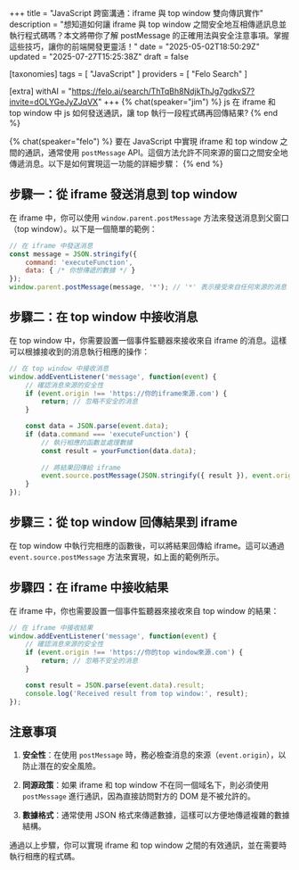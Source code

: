 +++
title = "JavaScript 跨窗溝通：iframe 與 top window 雙向傳訊實作"
description = "想知道如何讓 iframe 與 top window 之間安全地互相傳遞訊息並執行程式碼嗎？本文將帶你了解 postMessage 的正確用法與安全注意事項。掌握這些技巧，讓你的前端開發更靈活！"
date = "2025-05-02T18:50:29Z"
updated = "2025-07-27T15:25:38Z"
draft = false

[taxonomies]
tags = [ "JavaScript" ]
providers = [ "Felo Search" ]

[extra]
withAI = "<https://felo.ai/search/ThTqBh8NdjkThJg7gdkvS7?invite=dOLYGeJyZJqVX>"
+++
{% chat(speaker="jim") %}
js 在 iframe 和 top window 中 js 如何發送通訊，讓 top 執行一段程式碼再回傳結果?
{% end %}

{% chat(speaker="felo") %}
要在 JavaScript 中實現 iframe 和 top window 之間的通訊，通常使用 `postMessage` API。這個方法允許不同來源的窗口之間安全地傳遞消息。以下是如何實現這一功能的詳細步驟：
{% end %}

## **步驟一：從 iframe 發送消息到 top window**

在 iframe 中，你可以使用 `window.parent.postMessage` 方法來發送消息到父窗口（top window）。以下是一個簡單的範例：

```javascript
// 在 iframe 中發送消息
const message = JSON.stringify({
    command: 'executeFunction',
    data: { /* 你想傳遞的數據 */ }
});
window.parent.postMessage(message, '*'); // '*' 表示接受來自任何來源的消息
```

## **步驟二：在 top window 中接收消息**

在 top window 中，你需要設置一個事件監聽器來接收來自 iframe 的消息。這樣可以根據接收到的消息執行相應的操作：

```javascript
// 在 top window 中接收消息
window.addEventListener('message', function(event) {
    // 確認消息來源的安全性
    if (event.origin !== 'https://你的iframe來源.com') {
        return; // 忽略不安全的消息
    }

    const data = JSON.parse(event.data);
    if (data.command === 'executeFunction') {
        // 執行相應的函數並處理數據
        const result = yourFunction(data.data);
        
        // 將結果回傳給 iframe
        event.source.postMessage(JSON.stringify({ result }), event.origin);
    }
});
```

## **步驟三：從 top window 回傳結果到 iframe**

在 top window 中執行完相應的函數後，可以將結果回傳給 iframe。這可以通過 `event.source.postMessage` 方法來實現，如上面的範例所示。

## **步驟四：在 iframe 中接收結果**

在 iframe 中，你也需要設置一個事件監聽器來接收來自 top window 的結果：

```javascript
// 在 iframe 中接收結果
window.addEventListener('message', function(event) {
    // 確認消息來源的安全性
    if (event.origin !== 'https://你的top window來源.com') {
        return; // 忽略不安全的消息
    }

    const result = JSON.parse(event.data).result;
    console.log('Received result from top window:', result);
});
```

## **注意事項**

1. **安全性**：在使用 `postMessage` 時，務必檢查消息的來源（`event.origin`），以防止潛在的安全風險。

2. **同源政策**：如果 iframe 和 top window 不在同一個域名下，則必須使用 `postMessage` 進行通訊，因為直接訪問對方的 DOM 是不被允許的。

3. **數據格式**：通常使用 JSON 格式來傳遞數據，這樣可以方便地傳遞複雜的數據結構。

通過以上步驟，你可以實現 iframe 和 top window 之間的有效通訊，並在需要時執行相應的程式碼。
